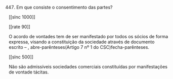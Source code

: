 447. Em  que  consiste o consentimento  das partes?

[[slnc 1000]]

[[rate 90]]

O  acordo  de  vontades  tem  de  ser  manifestado  por  todos  os  sócios  de  forma expressa,  visando  a  constituição  da  sociedade  através de documento escrito  – , abre-parênteses(Artigo  7  nº  1  do  CSC)fecha-parênteses.

[[slnc 500]]

Não  são  admissíveis  sociedades  comerciais  constituídas  por manifestações  de vontade tácitas.
